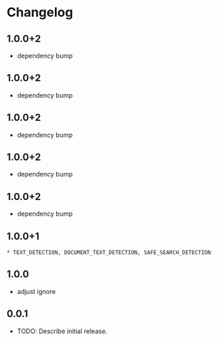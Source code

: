 # Changelog

## 1.0.0+2

* dependency bump

## 1.0.0+2

* dependency bump

## 1.0.0+2

* dependency bump

## 1.0.0+2

* dependency bump

## 1.0.0+2

* dependency bump

## 1.0.0+1

	* TEXT_DETECTION, DOCUMENT_TEXT_DETECTION, SAFE_SEARCH_DETECTION

## 1.0.0

* adjust ignore

## 0.0.1

* TODO: Describe initial release.
